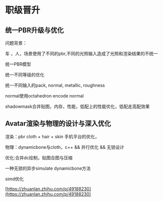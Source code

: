# 职级晋升

## 统一PBR升级与优化

问题背景：

车 ，人，场景使用了不同的pbr,不同的光照输入造成了光照和渲染结果的不统一

统一PBR模型

统一不同等级的优化

统一不同输入的pack, normal, metallic, roughness

normal使用octahedron encode normal 

shadowmask合并贴图，内存，性能，低配上的性能优化，低配走高配效果

## Avatar渲染与物理的设计与深入优化

渲染：pbr cloth + hair + skin 手机平台的优化，

物理：dynamicbone与cloth，c++ && 并行优化 && 无锁设计

优化:合并dc绘制，贴图合图与压缩



一种无锁的异步simulate dynamicbone方法

simd优化

[https://zhuanlan.zhihu.com/p/49188230](https://zhuanlan.zhihu.com/p/49188230)

